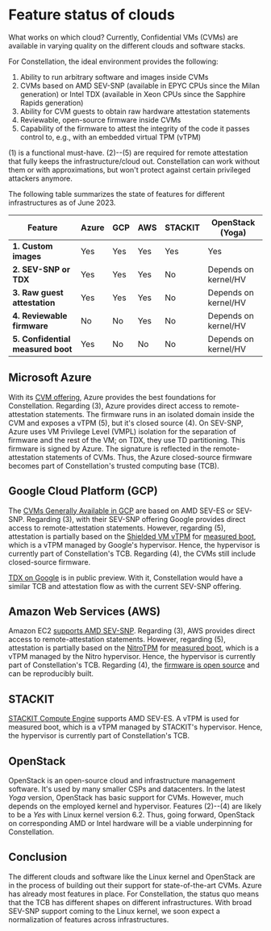 # Feature status of clouds

What works on which cloud? Currently, Confidential VMs (CVMs) are available in varying quality on the different clouds and software stacks.

For Constellation, the ideal environment provides the following:

1. Ability to run arbitrary software and images inside CVMs
2. CVMs based on AMD SEV-SNP (available in EPYC CPUs since the Milan generation) or Intel TDX (available in Xeon CPUs since the Sapphire Rapids generation)
3. Ability for CVM guests to obtain raw hardware attestation statements
4. Reviewable, open-source firmware inside CVMs
5. Capability of the firmware to attest the integrity of the code it passes control to, e.g., with an embedded virtual TPM (vTPM)

(1) is a functional must-have. (2)--(5) are required for remote attestation that fully keeps the infrastructure/cloud out. Constellation can work without them or with approximations, but won't protect against certain privileged attackers anymore.

The following table summarizes the state of features for different infrastructures as of June 2023.

| **Feature**                       | **Azure** | **GCP** | **AWS** |  **STACKIT** | **OpenStack (Yoga)** |
|-----------------------------------|-----------|---------|---------|--------------|----------------------|
| **1. Custom images**              | Yes       | Yes     | Yes     | Yes          | Yes                  |
| **2. SEV-SNP or TDX**             | Yes       | Yes     | Yes     | No           | Depends on kernel/HV |
| **3. Raw guest attestation**      | Yes       | Yes     | Yes     | No           | Depends on kernel/HV |
| **4. Reviewable firmware**        | No        | No      | Yes     | No           | Depends on kernel/HV |
| **5. Confidential measured boot** | Yes       | No      | No      | No           | Depends on kernel/HV |

## Microsoft Azure

With its [CVM offering](https://docs.microsoft.com/en-us/azure/confidential-computing/confidential-vm-overview), Azure provides the best foundations for Constellation.
Regarding (3), Azure provides direct access to remote-attestation statements.
The firmware runs in an isolated domain inside the CVM and exposes a vTPM (5), but it's closed source (4).
On SEV-SNP, Azure uses VM Privilege Level (VMPL) isolation for the separation of firmware and the rest of the VM; on TDX, they use TD partitioning.
This firmware is signed by Azure.
The signature is reflected in the remote-attestation statements of CVMs.
Thus, the Azure closed-source firmware becomes part of Constellation's trusted computing base (TCB).

## Google Cloud Platform (GCP)

The [CVMs Generally Available in GCP](https://cloud.google.com/confidential-computing/confidential-vm/docs/confidential-vm-overview#technologies) are based on AMD SEV-ES or SEV-SNP.
Regarding (3), with their SEV-SNP offering Google provides direct access to remote-attestation statements.
However, regarding (5), attestation is partially based on the [Shielded VM vTPM](https://cloud.google.com/compute/shielded-vm/docs/shielded-vm#vtpm) for [measured boot](../architecture/attestation.md#measured-boot), which is a vTPM managed by Google's hypervisor.
Hence, the hypervisor is currently part of Constellation's TCB.
Regarding (4), the CVMs still include closed-source firmware.

[TDX on Google](https://cloud.google.com/blog/products/identity-security/confidential-vms-on-intel-cpus-your-datas-new-intelligent-defense) is in public preview.
With it, Constellation would have a similar TCB and attestation flow as with the current SEV-SNP offering.

## Amazon Web Services (AWS)

Amazon EC2 [supports AMD SEV-SNP](https://aws.amazon.com/de/about-aws/whats-new/2023/04/amazon-ec2-amd-sev-snp/).
Regarding (3), AWS provides direct access to remote-attestation statements.
However, regarding (5), attestation is partially based on the [NitroTPM](https://docs.aws.amazon.com/AWSEC2/latest/UserGuide/nitrotpm.html) for [measured boot](../architecture/attestation.md#measured-boot), which is a vTPM managed by the Nitro hypervisor.
Hence, the hypervisor is currently part of Constellation's TCB.
Regarding (4), the [firmware is open source](https://github.com/aws/uefi) and can be reproducibly built.

## STACKIT

[STACKIT Compute Engine](https://www.stackit.de/en/product/stackit-compute-engine/) supports AMD SEV-ES. A vTPM is used for measured boot, which is a vTPM managed by STACKIT's hypervisor. Hence, the hypervisor is currently part of Constellation's TCB.

## OpenStack

OpenStack is an open-source cloud and infrastructure management software. It's used by many smaller CSPs and datacenters. In the latest *Yoga* version, OpenStack has basic support for CVMs. However, much depends on the employed kernel and hypervisor. Features (2)--(4) are likely to be a *Yes* with Linux kernel version 6.2. Thus, going forward, OpenStack on corresponding AMD or Intel hardware will be a viable underpinning for Constellation.

## Conclusion

The different clouds and software like the Linux kernel and OpenStack are in the process of building out their support for state-of-the-art CVMs. Azure has already most features in place. For Constellation, the status quo means that the TCB has different shapes on different infrastructures. With broad SEV-SNP support coming to the Linux kernel, we soon expect a normalization of features across infrastructures.
